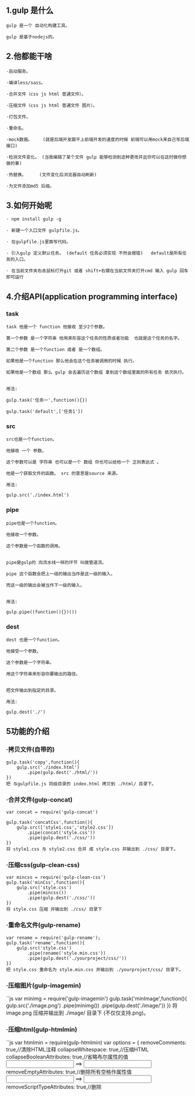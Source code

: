 ## 1.gulp 是什么

    gulp 是一个 自动化构建工具。

    gulp 是基于nodejs的。

## 2.他都能干啥

    ·启动服务。

    ·编译less/sass。

    ·合并文件（css js html 普通文件）。

    ·压缩文件（css js html 普通文件 图片）。

    ·打包文件。

    ·重命名。

    ·mock数据。    (就是后端开发跟不上前端开发的速度的时候 前端可以用mock来自己写后端接口)

    ·检测文件变化。 (当我编辑了某个文件 gulp 能够检测到这种更改并且你可以在这时做你想做的事)

    ·热替换。     (文件变化后浏览器自动刷新)

    ·为文件添加md5 后缀。


## 3.如何开始呢


    · npm install gulp -g

    · 新建一个入口文件 gulpfile.js。

    · 在gulpfile.js里面写代码。

    · 引入gulp 定义默认任务。 (default 任务必须实现 不然会报错)   default是所有任务的入口。

    · 在当前文件夹右击鼠标打开git 或者 shift+右键在当前文件夹打开cmd 输入 gulp 回车 即可运行 


## 4.介绍API(application programming interface)

### task


    task 他是一个 function 他接收 至少2个参数。

    第一个参数 是一个字符串 他用来形容这个任务的性质或者功能  也就是这个任务的名字。

    第二个参数 是一个function 或者 是一个数组。

    如果他是一个function 那么他会在这个任务被调用的时候 执行。

    如果他是一个数组 那么 gulp 会去遍历这个数组 拿到这个数组里面的所有任务 依次执行。


    用法:

    gulp.task('任务一',function(){})

    gulp.task('default',['任务1'])


### src


    src也是一个function。

    他接收 一个 参数。

    这个参数可以是 字符串 也可以是一个 数组 你也可以给他一个 正则表达式 。

    他是一个获取文件的函数。 src 的意思是source 来源。

    用法:

    gulp.src('./index.html')


### pipe

    pipe也是一个function。

    他接收一个参数。

    这个参数是一个函数的调用。


    pipe是gulp的 向流水线一样的环节 叫做管道流。

    pipe 这个函数会把上一级的输出当作是这一级的输入。

    而这一级的输出会被当作下一级的输入。


    用法:

    gulp.pipe((function(){})())


### dest


    dest 也是一个function。

    他接受一个参数。

    这个参数是一个字符串。

    用这个字符串来形容你要输出的路径。


    把文件输出到指定的目录。

    用法:

    gulp.dest('./')


## 5功能的介绍

### ·拷贝文件(自带的)

    gulp.task('copy',function(){
        gulp.src('./index.html')
            .pipe(gulp.dest('./html/'))
    })
    把 与gulpfile.js 同级目录的 index.html 拷贝到 ./html/ 目录下。

### ·合并文件(gulp-concat)


    var concat = require('gulp-concat')

    gulp.task('concatCss',function(){
        gulp.src(['style1.css','style2.css'])
            .pipe(concat('style.css'))
            .pipe(gulp.dest('./css/'))
    })
    将 style1.css 与 style2.css 合并 成 style.css 并输出到 ./css/ 目录下。

### ·压缩css(gulp-clean-css)


    var mincss = require('gulp-clean-css')
    gulp.task('minCss',function(){
        gulp.src('style.css')
            .pipe(mincss())
            .pipe(gulp.dest('./css/'))
    })
    将 style.css 压缩 并输出到 ./css/ 目录下

### ·重命名文件(gulp-rename)


    var rename = require('gulp-rename');
    gulp.task('rename',function(){
        gulp.src('style.css')
            .pipe(rename('style.min.css'))
            .pipe(gulp.dest('./yourproject/css/'))
    })
    把 style.css 重命名为 style.min.css 并输出到 ./yourproject/css/ 目录下。

### ·压缩图片(gulp-imagemin)

``js
    var minimg = require('gulp-imagemin')
    gulp.task('minImage',function(){
        gulp.src('./image.png')
            .pipe(minimg())
            .pipe(gulp.dest('./image/'))
    })
    将 image.png 压缩并输出到 ./image/ 目录下 (不仅仅支持.png)。

### ·压缩html(gulp-htmlmin)

``js
    var htmlmin = require(gulp-htmlmin)
    var options = {
         removeComments: true,//清除HTML注释
         collapseWhitespace: true,//压缩HTML
         collapseBooleanAttributes: true,//省略布尔属性的值 <input checked="true"/> ==> <input />
         removeEmptyAttributes: true,//删除所有空格作属性值 <input id="" /> ==> <input />
         removeScriptTypeAttributes: true,//删除<script>的type="text/javascript"
         removeStyleLinkTypeAttributes: true,//删除<style>和<link>的type="text/css"
         minifyJS: true,//压缩页面JS
         minifyCSS: true//压缩页面CSS
 	}

    gulp.task('minHtml',function(){
        gulp.src('./index.html')
            .pipe(htmlmin(option))
            .pipe(gulp.dest('./html/'))
    })
    将 index.html 进行全方位无死角压缩 并输出到 ./html/ 目录。

### ·压缩js(gulp-uglify)

``js
    var uglify = require('gulp-uglify')
    gulp.task('minJs',function(){
        gulp.src('./js.js')
            .pipe(uglify())
            .pipe(gulp.dest('./js/'))
    })
    压缩 js.js 并且 将压缩过后的文件输出到 ./js/目录下。


### ·编译sass(gulp-sass)

``js
    var compilesass = require('gulp-sass')
    gulp.task('compileSass',function(){
        gulp.src('./style.sass')
            .pipe(compilesass())
            .pipe(gulp.dest('./css/'))
    })
    将 style.sass 编译成 style.css 并输出到 ./css/目录下。


### ·编译less(gulp-less)

``js
    var compileless = require('gulp-less')
    gulp.task('compileLess',function(){
        gulp.src('./style.less')
            .pipe(compileless())
            .pipe(gulp.dest('./css/'))
    })
    将 style.less 编译成 style.css 并输出到 ./css/目录下。

### ·启动服务(gulp-connect)

``js
    var connect = require('gulp-connect')
    gulp.task('httpServer',function(){
        connect.server({
            port:8080,
            livereload:true
        })
    })
    启动一个基于http、端口为8080的前端服务器。

注意 connect 不通过 gulp.src().pipe(connect()) 这种形式调用。

### ·监听文件变化(gulp-watch)

``js
    var watch = require('gulp-watch')
    gulp.task('watch',function(){
        gulp.watch('./js.js',['minJs'])
    })
    监听 js.js 的变化并立即进行压缩。

注意: watch 会自动挂载到 gulp 下 不通过gulp.src().pipe(watch()) 这种形式调用。

### ·使用gulp-watch + gulp-connect 实现 当代码更改并保存时自动刷新浏览器

``js
    var gulp = require('gulp')
    var connect = require('gulp-conncet')

    var watch = require('gulp-watch')

    gulp.task('httpServer',function(){
        connect.server({
            port:8080,
            livereload:true
        })
    })

    gulp.task('reloadPage',function(){
            gulp.src('.')
                .pipe(connect.reload());
    })

    gulp.task('watch',function(){
        gulp.watch('./index.html',['reloadPage'])
    })

    gulp.task('default',['httpServer','watch'])
